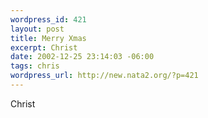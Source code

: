 ```yaml
--- 
wordpress_id: 421
layout: post
title: Merry Xmas
excerpt: Christ
date: 2002-12-25 23:14:03 -06:00
tags: chris
wordpress_url: http://new.nata2.org/?p=421
---
```

Christ
